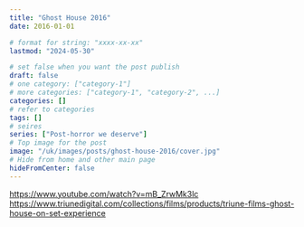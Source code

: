 ```yaml
---
title: "Ghost House 2016"
date: 2016-01-01

# format for string: "xxxx-xx-xx"
lastmod: "2024-05-30"

# set false when you want the post publish
draft: false
# one category: ["category-1"]
# more categories: ["category-1", "category-2", ...]
categories: []
# refer to categories
tags: []
# seires
series: ["Post-horror we deserve"]
# Top image for the post
image: "/uk/images/posts/ghost-house-2016/cover.jpg"
# Hide from home and other main page
hideFromCenter: false
---
```

https://www.youtube.com/watch?v=mB_ZrwMk3lc
https://www.triunedigital.com/collections/films/products/triune-films-ghost-house-on-set-experience
<!--more-->